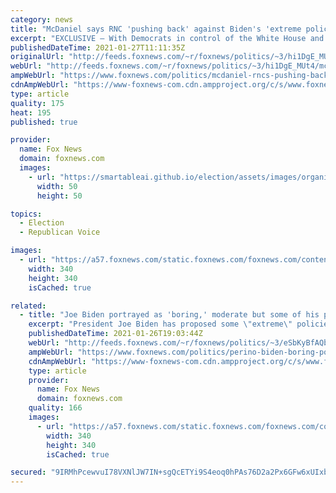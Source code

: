 ```yaml
---
category: news
title: "McDaniel says RNC 'pushing back' against Biden's 'extreme policies'"
excerpt: "EXCLUSIVE – With Democrats in control of the White House and holding fragile majorities in the Senate and House of Representatives, the Republican National Committee (RNC) has a new mission."
publishedDateTime: 2021-01-27T11:11:35Z
originalUrl: "http://feeds.foxnews.com/~r/foxnews/politics/~3/hi1DgE_MUt4/mcdaniel-rncs-pushing-back-biden-policies"
webUrl: "http://feeds.foxnews.com/~r/foxnews/politics/~3/hi1DgE_MUt4/mcdaniel-rncs-pushing-back-biden-policies"
ampWebUrl: "https://www.foxnews.com/politics/mcdaniel-rncs-pushing-back-biden-policies.amp"
cdnAmpWebUrl: "https://www-foxnews-com.cdn.ampproject.org/c/s/www.foxnews.com/politics/mcdaniel-rncs-pushing-back-biden-policies.amp"
type: article
quality: 175
heat: 195
published: true

provider:
  name: Fox News
  domain: foxnews.com
  images:
    - url: "https://smartableai.github.io/election/assets/images/organizations/foxnews.com-50x50.jpg"
      width: 50
      height: 50

topics:
  - Election
  - Republican Voice

images:
  - url: "https://a57.foxnews.com/static.foxnews.com/foxnews.com/content/uploads/2019/03/340/340/PaulSteinhauser.jpg?ve=1&tl=1"
    width: 340
    height: 340
    isCached: true

related:
  - title: "Joe Biden portrayed as 'boring,' moderate but some of his policies are 'extreme': Perino"
    excerpt: "President Joe Biden has proposed some \"extreme\" policies that warrant more attention from the mainstream media, \"The Five\" co-panelist Dana Perino said on Monday."
    publishedDateTime: 2021-01-26T19:03:44Z
    webUrl: "http://feeds.foxnews.com/~r/foxnews/politics/~3/eSbKyBfAQb0/perino-biden-boring-portrayed-moderate-policies-extreme"
    ampWebUrl: "https://www.foxnews.com/politics/perino-biden-boring-portrayed-moderate-policies-extreme.amp"
    cdnAmpWebUrl: "https://www-foxnews-com.cdn.ampproject.org/c/s/www.foxnews.com/politics/perino-biden-boring-portrayed-moderate-policies-extreme.amp"
    type: article
    provider:
      name: Fox News
      domain: foxnews.com
    quality: 166
    images:
      - url: "https://a57.foxnews.com/static.foxnews.com/foxnews.com/content/uploads/2020/10/340/340/image-5.png?ve=1&tl=1"
        width: 340
        height: 340
        isCached: true

secured: "9IRMhPcewvuI78VXNlJW7IN+sgQcETYi9S4eoq0hPAs76D2a2Px6GFw6xUIxbDu1gOgTsABSajTjg7xnqM6xO5BX6hio+dyK226ZomLhAacC5Oe+o1YCVDCmvrrJqOAB4sRY8Nemus3SmNmqyEy8b37+XtRM34IZeNYW5yJrFq/+q0Zw0d55uQjCshycrtWGC9wDS/s1F0cH8GA3tPB/1tPbrtG+Q1awWWuarE6tbcEbcs9vs/Ibu+Icxt3ijWIG3XsRAfIxbehe69n5Lr2Qb9QtuwRzJwX1uSv5jVcom7AS12UJWJBeuSKgQ587jVJU7YXRN26+qiacGmtZygC02p/Qflns53kfSW9X42olTZA=;gZ7TgnM5h+LXnp4uJtb4/w=="
---
```


